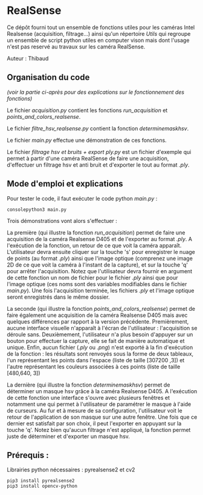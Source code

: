 # RealSense

Ce dépôt fourni tout un ensemble de fonctions utiles pour les caméras Intel Realsense (acquisition, filtrage...) ainsi qu'un répertoire *Utils* qui regroupe un ensemble de script python utiles en computer vison mais dont l'usage n'est pas reservé au travaux sur les caméra RealSense. 

Auteur : Thibaud

## Organisation du code
*(voir la partie ci-après pour des explications sur le fonctionnement des fonctions)*

Le fichier *acquisition.py* contient les fonctions *run_acquisition* et *points_and_colors_realsense*.

Le fichier *filtre_hsv_realsense.py* contient la fonction *determinemaskhsv*.

Le fichier *main.py* effectue une démonstration de ces fonctions.

Le fichier *filtrage hsv et bruits + export ply.py* est un fichier d'exemple qui permet à partir d'une caméra RealSense de faire une acquisition, d'effectuer un filtrage hsv et anti bruit et d'exporter le tout au format *.ply*.

## Mode d'emploi et explications

Pour tester le code, il faut exécuter le code python *main.py* :

```
consolepython3 main.py
```

Trois démonstrations vont alors s'effectuer :

La première (qui illustre la fonction *run_acquisition*) permet de faire une acquisition de la caméra Realsense D405 et de l'exporter au format *.ply*. A l'exécution de la fonction, un retour de ce que voit la caméra apparaît. L'utilisateur devra ensuite cliquer sur la touche 's' pour enregistrer le nuage de points (au format *.ply*) ainsi que l'image optique (comprenez une image 2D de ce que voit la caméra à l'instant de la capture), et sur la touche 'q' pour arrêter l'acquisition. Notez que l'utilisateur devra fournir en argument de cette fonction un nom de fichier pour le fichier *.ply* ainsi que pour l'image optique (ces noms sont des variables modifiables dans le fichier *main.py*). Une fois l'acquisition terminée, les fichiers *.ply* et l'image optique seront enregistrés dans le même dossier.

La seconde (qui illustre la fonction *points_and_colors_realsense*) permet de faire également une acquisition de la caméra Realsense D405 mais avec quelques différences par rapport à la version précédente. Premièrement, aucune interface visuelle n'apparaît à l'écran de l'utilisateur : l'acquisition se déroule sans. Deuxièmement, l'utilisateur n'a plus besoin d'appuyer sur un bouton pour effectuer la capture, elle se fait de manière automatique et unique. Enfin, aucun fichier (*.ply* ou *.png*) n'est exporté à la fin d'exécution de la fonction : les résultats sont renvoyés sous la forme de deux tableaux, l'un représentant les points dans l'espace (liste de taille [307200 ,3]) et l'autre représentant les couleurs associées à ces points (liste de taille [480,640, 3])  

La dernière (qui illustre la fonction *determinemaskhsv*) permet de déterminer un masque hsv grâce à la caméra Realsense D405. A l'exécution de cette fonction une interface s'ouvre avec plusieurs fenêtres et notamment une qui permet à l'utilisateur de paramétrer le masque à l'aide de curseurs. Au fur et à mesure de sa configuration, l'utilisateur voit le retour de l'application de son masque sur une autre fenêtre. Une fois que ce dernier est satisfait par son choix, il peut l'exporter en appuyant sur la touche 'q'. Notez bien qu'aucun filtrage n'est appliqué, la fonction permet juste de déterminer et d'exporter un masque hsv.

## Prérequis :
Librairies python nécessaires : pyrealsense2 et cv2
```console
pip3 install pyrealsense2
pip3 install opencv-python
```
